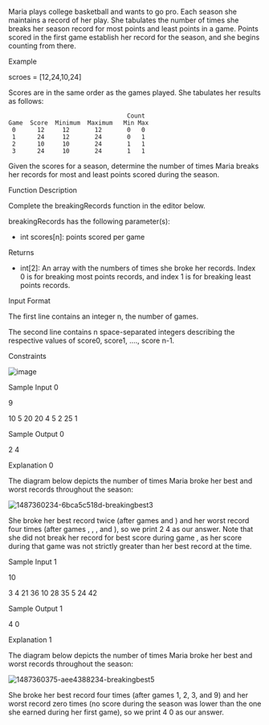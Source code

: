 Maria plays college basketball and wants to go pro. Each season she maintains a record of her play. She tabulates the number of times she breaks her season record for most points and least points in a game. Points scored in the first game establish her record for the season, and she begins counting from there.

Example

scroes = [12,24,10,24]

Scores are in the same order as the games played. She tabulates her results as follows:

                                     Count
    Game  Score  Minimum  Maximum   Min Max
     0      12     12       12       0   0
     1      24     12       24       0   1
     2      10     10       24       1   1
     3      24     10       24       1   1

Given the scores for a season, determine the number of times Maria breaks her records for most and least points scored during the season.

Function Description

Complete the breakingRecords function in the editor below.

breakingRecords has the following parameter(s):

* int scores[n]: points scored per game

Returns

* int[2]: An array with the numbers of times she broke her records. Index 0 is for breaking most points records, and index 1 is for breaking least points records.

Input Format

The first line contains an integer n, the number of games.

The second line contains n space-separated integers describing the respective values of score0, score1, ....,  score n-1.

Constraints

![image](https://user-images.githubusercontent.com/79637254/213528888-a02e4db2-a9a9-4280-b6ba-0e165ee13534.png)


Sample Input 0

9

10 5 20 20 4 5 2 25 1

Sample Output 0

2 4

Explanation 0

The diagram below depicts the number of times Maria broke her best and worst records throughout the season:

![1487360234-6bca5c518d-breakingbest3](https://user-images.githubusercontent.com/79637254/213528125-1828f936-4752-4b66-9d2f-8cc8a39dfec2.png)

She broke her best record twice (after games  and ) and her worst record four times (after games , , , and ), so we print 2 4 as our answer. Note that she did not break her record for best score during game , as her score during that game was not strictly greater than her best record at the time.

Sample Input 1

10

3 4 21 36 10 28 35 5 24 42

Sample Output 1

4 0

Explanation 1

The diagram below depicts the number of times Maria broke her best and worst records throughout the season:

![1487360375-aee4388234-breakingbest5](https://user-images.githubusercontent.com/79637254/213528017-3c28d56c-571d-4ae3-a57b-b233017d28cd.png)

She broke her best record four times (after games 1, 2, 3, and 9) and her worst record zero times (no score during the season was lower than the one she earned during her first game), so we print 4 0 as our answer.
